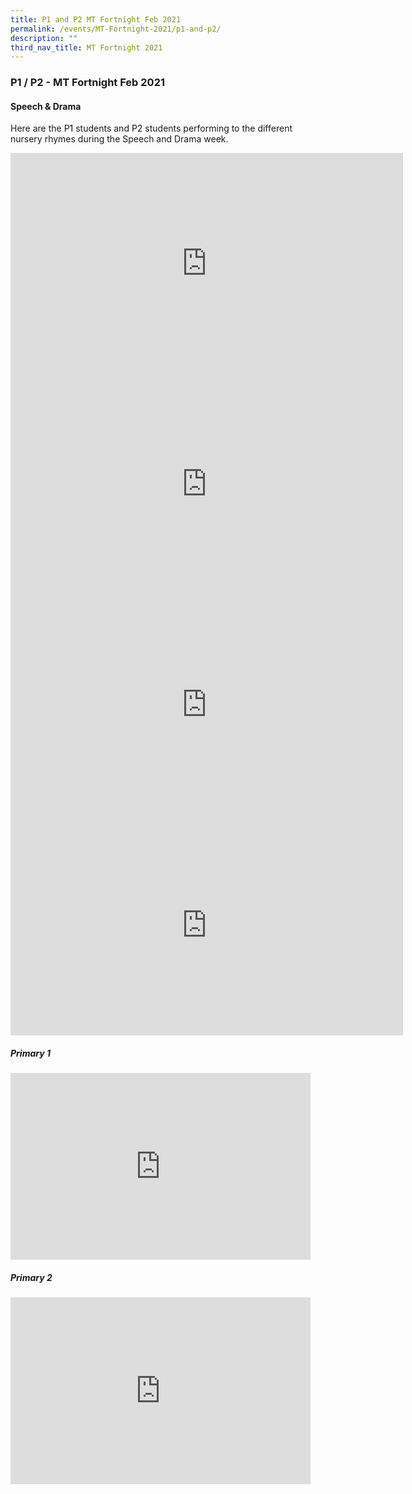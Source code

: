```yaml
---
title: P1 and P2 MT Fortnight Feb 2021
permalink: /events/MT-Fortnight-2021/p1-and-p2/
description: ""
third_nav_title: MT Fortnight 2021
---
```

### P1 / P2 - MT Fortnight Feb 2021

#### Speech &amp; Drama

Here are the P1 students and P2 students performing to the different nursery rhymes during the Speech and Drama week.

<iframe allowfullscreen="" allow="accelerometer; autoplay; clipboard-write; encrypted-media; gyroscope; picture-in-picture" frameborder="0" title="P1CC 2021 02 26" src="https://www.youtube.com/embed/Km_Z99_X_5M" height="353" width="628"></iframe>

<iframe allowfullscreen="" allow="accelerometer; autoplay; clipboard-write; encrypted-media; gyroscope; picture-in-picture" frameborder="0" title="P1CA 2021 02 26" src="https://www.youtube.com/embed/BOFQVWqtmcA" height="353" width="628"></iframe>

<iframe allowfullscreen="" allow="accelerometer; autoplay; clipboard-write; encrypted-media; gyroscope; picture-in-picture" frameborder="0" title="P1CB 2021 02 26" src="https://www.youtube.com/embed/4kby90YVS18" height="353" width="628"></iframe>

<iframe allowfullscreen="" allow="accelerometer; autoplay; clipboard-write; encrypted-media; gyroscope; picture-in-picture" frameborder="0" title="P2CA Speech and Drama 2021 02 25" src="https://www.youtube.com/embed/sRpspWdkMqk" height="353" width="628"></iframe>

##### Primary 1

<iframe allowfullscreen="true" height="299" width="480" frameborder="0" src="https://docs.google.com/presentation/d/e/2PACX-1vRmVMEVEJt8ZbQsAFCAff6FveTyxDLOH8_jOpR-IqwkhuFK6vrmN4CDBxMNJ8hS7ApOUliX97RO8fUW/embed?start=false&amp;loop=false&amp;delayms=5000"></iframe>

##### Primary 2

<iframe allowfullscreen="true" height="299" width="480" frameborder="0" src="https://docs.google.com/presentation/d/e/2PACX-1vRUgBxGlGaffBwyWTzu2aX0GAxTcYKXKaE3fGlY45lrSHhkpORqX1__WOLDsAWwP8EMadjIDuZYli2E/embed?start=false&amp;loop=false&amp;delayms=5000"></iframe>